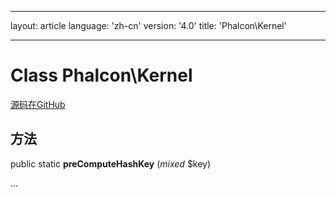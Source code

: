 * * *

layout: article language: 'zh-cn' version: '4.0' title: 'Phalcon\Kernel'

* * *

# Class **Phalcon\Kernel**

<a href="https://github.com/phalcon/cphalcon/tree/v4.0.0/phalcon/kernel.zep" class="btn btn-default btn-sm">源码在GitHub</a>

## 方法

public static **preComputeHashKey** (*mixed* $key)

...